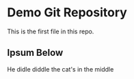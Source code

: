 # Demo Git Repository

This is the first file in this repo.

## Ipsum Below

He didle diddle the cat's in the middle
